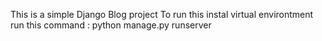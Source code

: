 This is a simple Django Blog project
To run this instal virtual environtment
run this command : python manage.py runserver
